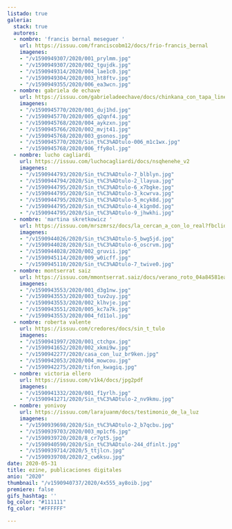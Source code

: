 ```yaml
---
listado: true
galeria:
  stack: true
  autores:
  - nombre: 'francis bernal meseguer '
    url: https://issuu.com/franciscobm12/docs/frio-francis_bernal
    imagenes:
    - "/v1590949307/2020/001_prylmm.jpg"
    - "/v1590949307/2020/002_tgujdk.jpg"
    - "/v1590949314/2020/004_lae1c0.jpg"
    - "/v1590949304/2020/003_ht8ftv.jpg"
    - "/v1590949355/2020/006_ea3wcn.jpg"
  - nombre: gabriela de echave
    url: https://issuu.com/gabrieladeechave/docs/chinkana_con_tapa_lineal
    imagenes:
    - "/v1590945770/2020/001_duj1hd.jpg"
    - "/v1590945770/2020/005_q2qnf4.jpg"
    - "/v1590945768/2020/004_aykzxn.jpg"
    - "/v1590945766/2020/002_mvjt41.jpg"
    - "/v1590945768/2020/003_gsonos.jpg"
    - "/v1590945770/2020/Sin_t%C3%ADtulo-006_m1c1wx.jpg"
    - "/v1590945768/2020/006_ffy8ol.jpg"
  - nombre: lucho cagliardi
    url: https://issuu.com/luchocagliardi/docs/nsqhenehe_v2
    imagenes:
    - "/v1590944793/2020/Sin_t%C3%ADtulo-7_blblyn.jpg"
    - "/v1590944794/2020/Sin_t%C3%ADtulo-2_llayua.jpg"
    - "/v1590944795/2020/Sin_t%C3%ADtulo-6_x7bgke.jpg"
    - "/v1590944795/2020/Sin_t%C3%ADtulo-3_kcwrva.jpg"
    - "/v1590944795/2020/Sin_t%C3%ADtulo-5_mcyk8d.jpg"
    - "/v1590944795/2020/Sin_t%C3%ADtulo-4_k1gn0d.jpg"
    - "/v1590944795/2020/Sin_t%C3%ADtulo-9_jhwkhi.jpg"
  - nombre: 'martina skretkowicz '
    url: https://issuu.com/mrszmrsz/docs/la_cercan_a_con_lo_real?fbclid=IwAR07tA4A5MJXLjylOov7h32OJOSz9ECKTy86mh690j7Dmsw4cXLR7VJU56Q
    imagenes:
    - "/v1590944026/2020/Sin_t%C3%ADtulo-5_bwg5jd.jpg"
    - "/v1590944028/2020/Sin_t%C3%ADtulo-6_oscrvm.jpg"
    - "/v1590944028/2020/002_gruvii.jpg"
    - "/v1590945114/2020/009_w0icff.jpg"
    - "/v1590945110/2020/Sin_t%C3%ADtulo-7_twive0.jpg"
  - nombre: montserrat saiz
    url: https://issuu.com/mmontserrat.saiz/docs/verano_roto_04a84581ea1b51
    imagenes:
    - "/v1590943553/2020/001_d3g1nw.jpg"
    - "/v1590943553/2020/003_tuv2uy.jpg"
    - "/v1590943553/2020/002_klhvje.jpg"
    - "/v1590943551/2020/005_kc7a7k.jpg"
    - "/v1590943553/2020/004_fd11ol.jpg"
  - nombre: roberta valente
    url: https://issuu.com/credores/docs/sin_t_tulo
    imagenes:
    - "/v1590941997/2020/001_ctchpx.jpg"
    - "/v1590941652/2020/002_xkmi9w.jpg"
    - "/v1590942277/2020/casa_con_luz_br9ken.jpg"
    - "/v1590942053/2020/004_mowcou.jpg"
    - "/v1590942275/2020/tifon_kwagiq.jpg"
  - nombre: victoria ellero
    url: https://issuu.com/v1k4/docs/jpg2pdf
    imagenes:
    - "/v1590941332/2020/001_f1yrlh.jpg"
    - "/v1590941271/2020/Sin_t%C3%ADtulo-2_nv9kmu.jpg"
  - nombre: yonivoy
    url: https://issuu.com/larajuanm/docs/testimonio_de_la_luz
    imagenes:
    - "/v1590939698/2020/Sin_t%C3%ADtulo-2_b7qcbu.jpg"
    - "/v1590939703/2020/003_mp1cf6.jpg"
    - "/v1590939720/2020/8_cr7gt5.jpg"
    - "/v1590940590/2020/Sin_t%C3%ADtulo-244_dfinlt.jpg"
    - "/v1590939714/2020/5_ttjlcn.jpg"
    - "/v1590939708/2020/2_cw6ksu.jpg"
date: 2020-05-31
title: ezine, publicaciones digitales
anio: "2020"
thumbnail: "/v1590940737/2020/4x555_ay8oib.jpg"
premiere: false
gifs_hashtag: ''
bg_color: "#111111"
fg_color: "#FFFFFF"

---
```

